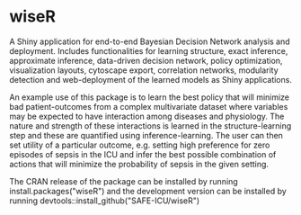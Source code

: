 # wiseR
A Shiny application for end-to-end Bayesian Decision Network analysis and deployment. Includes functionalities for learning structure, exact inference, approximate inference, data-driven decision network, policy optimization, visualization layouts, cytoscape export, correlation networks, modularity detection and web-deployment of the learned models as Shiny applications. 

An example use of this package is to learn the best policy that will minimize bad patient-outcomes from a complex multivariate dataset where variables may be expected to have interaction among diseases and physiology. The nature and strength of these interactions is learned in the structure-learning step and these are quantified using inference-learning. The user can then set utility of a particular outcome, e.g. setting high preference for zero episodes of sepsis in the ICU and infer the best possible combination of actions that will minimize the probability of sepsis in the given setting. 

The CRAN release of the package can be installed by running install.packages("wiseR") and the development version can be installed by running devtools::install_github("SAFE-ICU/wiseR")
